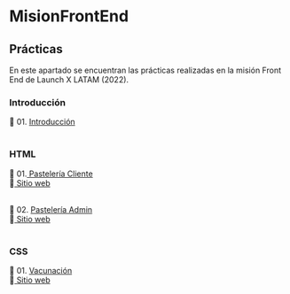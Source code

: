 # MisionFrontEnd
<h2>Prácticas</h2>

En este apartado se encuentran las prácticas realizadas en la misión Front End de Launch X LATAM (2022).

<h3>Introducción</h3>
🚀 01. <a href="https://github.com/brenmir/MisionFrontEnd/tree/main/Intro">Introducción</a>
<br><br>

<h3>HTML</h3>
🚀 01.<a href="https://github.com/brenmir/PasteleriaCliente"> Pastelería Cliente</a><br>
🔗<a href="https://brenmir.github.io/PasteleriaCliente/" > Sitio web</a>
<br><br>

🚀 02. <a href="https://github.com/brenmir/PasteleriaAdmin">Pastelería Admin</a> <br>
🔗<a href="https://brenmir.github.io/PasteleriaAdmin/"> Sitio web</a>
<br><br>

<h3>CSS</h3>
🚀 01. <a href="https://github.com/brenmir/Vacunacion">Vacunación</a> <br>
🔗<a href="https://brenmir.github.io/Vacunacion/"> Sitio web</a>
<br><br>

